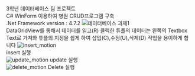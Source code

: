 3학년 데이터베이스 팀 프로젝트<br>
C# WinForm 이용하여 병원 CRUD프로그램 구축<br>
.Net Framework version : 4.7.2
![데이터베이스 과제1](https://user-images.githubusercontent.com/44633204/93844180-42f8ef00-fcd7-11ea-9a18-45651755692f.PNG)<br>
DataGridView를 통해서 데이터를 읽고(R) 클릭한 튜플의 데이터는 왼쪽의 Textbox Text로 가져와 튜플의 지정을 쉽게 하여 삽입(C),수정(U),삭제(D) 작업을 용이하게 합니다
![insert_motion](https://user-images.githubusercontent.com/44633204/93844424-0da0d100-fcd8-11ea-9b02-ea4d5b703294.gif)<br>
insert 실행
<br>
![update_motion](https://user-images.githubusercontent.com/44633204/93844836-82c0d600-fcd9-11ea-859b-1f07e811acc6.gif)
update 실행
<br>
![delete_motion](https://user-images.githubusercontent.com/44633204/93844938-e8ad5d80-fcd9-11ea-9ef9-108d1d684718.gif)
Delete 실행
